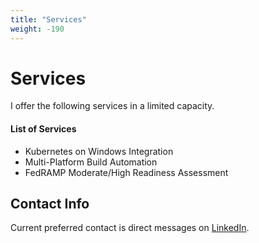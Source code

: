 ```yaml
---
title: "Services"
weight: -190
---
```


<h1>Services</h1>
<p>I offer the following services in a limited capacity.
<h4>List of Services</h4>
<ul>
    <li>Kubernetes on Windows Integration</li>
    <li>Multi-Platform Build Automation</li>
    <li>FedRAMP Moderate/High Readiness Assessment</li>
</ul>
<h2>Contact Info</h2>
<p>Current preferred contact is direct messages on <a href="https://www.linkedin.com/in/ross-kirkpatrick/"><i class="fab fa-linkedin"></i> LinkedIn</a>.</p>